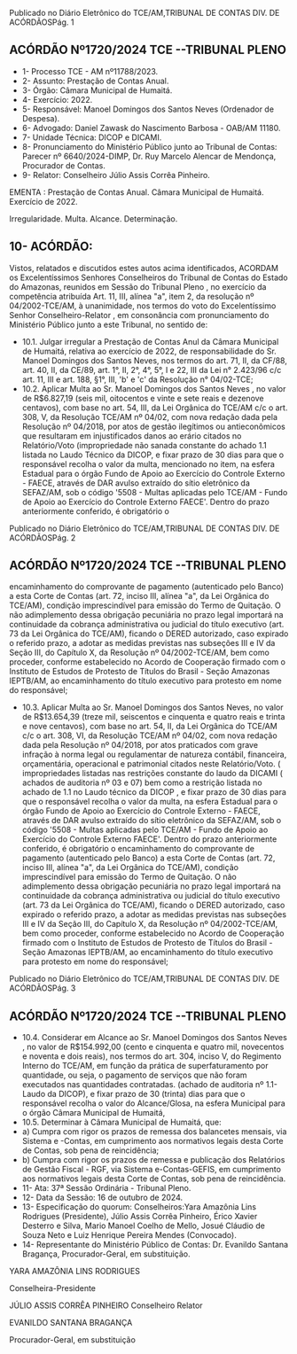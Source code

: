 Publicado  no  Diário  Eletrônico do TCE/AM,TRIBUNAL DE CONTAS DIV. DE ACÓRDÃOSPág. 1

## ACÓRDÃO Nº1720/2024  TCE --TRIBUNAL PLENO

- 1- Processo TCE - AM nº11788/2023.
- 2- Assunto: Prestação de Contas Anual.
- 3- Órgão: Câmara Municipal de Humaitá.
- 4- Exercício: 2022.
- 5- Responsável: Manoel Domingos dos Santos Neves (Ordenador de Despesa).
- 6- Advogado: Daniel Zawask do Nascimento Barbosa - OAB/AM 11180.
- 7- Unidade Técnica: DICOP e DICAMI.
- 8- Pronunciamento  do  Ministério  Público  junto  ao  Tribunal  de  Contas: Parecer  nº 6640/2024-DIMP, Dr. Ruy Marcelo Alencar de Mendonça, Procurador de Contas.
- 9- Relator: Conselheiro Júlio Assis Corrêa Pinheiro.

EMENTA : Prestação  de  Contas  Anual. Câmara Municipal de Humaitá. Exercício de 2022.

Irregularidade. Multa. Alcance. Determinação.

## 10-  ACÓRDÃO:

Vistos, relatados e discutidos estes autos acima identificados, ACORDAM os Excelentíssimos Senhores Conselheiros do Tribunal de Contas do Estado do Amazonas, reunidos em Sessão do Tribunal Pleno , no exercício da competência atribuída Art. 11, III, alínea "a", item 2, da resolução nº 04/2002-TCE/AM, à unanimidade, nos termos do voto do  Excelentíssimo  Senhor  Conselheiro-Relator ,  em  consonância com  pronunciamento do Ministério Público junto a este Tribunal, no sentido de:

- 10.1. Julgar irregular a Prestação de Contas Anul da Câmara Municipal de Humaitá,  relativa  ao  exercício  de  2022,  de  responsabilidade do Sr. Manoel Domingos dos Santos Neves, nos termos do art. 71, II, da CF/88, art. 40, II, da CE/89, art. 1°, II, 2°, 4°, 5°, I e 22, III da Lei n° 2.423/96 c/c art. 11, III e art. 188, §1°, III, 'b' e 'c' da Resolução n° 04/02-TCE;
- 10.2. Aplicar Multa ao Sr. Manoel Domingos dos Santos Neves , no valor de R$6.827,19 (seis  mil, oitocentos  e  vinte  e  sete  reais  e  dezenove centavos), com base no art. 54, III, da Lei Orgânica do TCE/AM c/c o art. 308, V, da Resolução TCE/AM nº 04/02, com nova redação dada pela Resolução nº 04/2018, por atos de gestão ilegítimos ou antieconômicos  que  resultaram  em  injustificados  danos  ao  erário citados  no  Relatório/Voto  (impropriedade  não  sanada  constante  do achado 1.1  listada no Laudo Técnico da DICOP, e fixar prazo de 30 dias para que o responsável recolha o valor da multa, mencionado no item, na esfera Estadual para o órgão Fundo de Apoio ao Exercício do Controle Externo - FAECE, através de DAR avulso extraído do sítio eletrônico da SEFAZ/AM, sob o código '5508 - Multas aplicadas pelo TCE/AM  -  Fundo  de  Apoio  ao  Exercício  do  Controle  Externo  FAECE'.  Dentro  do  prazo  anteriormente  conferido,  é  obrigatório  o

Publicado  no  Diário  Eletrônico do TCE/AM,TRIBUNAL DE CONTAS DIV. DE ACÓRDÃOSPág. 2

## ACÓRDÃO Nº1720/2024  TCE --TRIBUNAL PLENO

encaminhamento  do  comprovante  de  pagamento  (autenticado  pelo Banco) a esta Corte de Contas (art. 72, inciso III, alínea "a", da Lei Orgânica  do  TCE/AM),  condição  imprescindível  para  emissão  do Termo de Quitação. O não adimplemento dessa obrigação pecuniária no prazo legal importará na continuidade da cobrança administrativa ou  judicial  do  título  executivo  (art.  73  da  Lei  Orgânica  do  TCE/AM), ficando o DERED autorizado, caso expirado o referido prazo, a adotar as medidas previstas nas subseções III e IV da Seção III, do Capítulo X, da Resolução nº 04/2002-TCE/AM, bem como proceder, conforme estabelecido  no  Acordo  de  Cooperação  firmado  com  o  Instituto  de Estudos  de  Protesto  de  Títulos  do  Brasil  -  Seção  Amazonas  IEPTB/AM, ao encaminhamento do título executivo para protesto em nome do responsável;

- 10.3. Aplicar Multa ao  Sr. Manoel  Domingos dos Santos Neves, no valor de R$13.654,39 (treze  mil,  seiscentos  e  cinquenta  e  quatro  reais  e trinta  e  nove  centavos), com  base  no art.  54,  II,  da  Lei  Orgânica  do TCE/AM c/c o art. 308, VI, da Resolução TCE/AM nº 04/02, com nova redação  dada  pela  Resolução  nº  04/2018,  por  atos  praticados  com grave  infração  à  norma  legal  ou  regulamentar  de  natureza  contábil, financeira, orçamentária,  operacional  e  patrimonial citados neste Relatório/Voto. ( impropriedades listadas nas restrições constante do laudo  da  DICAMI  (  achados  de  auditoria  nº  03  e  07)  bem  como  a restrição listada no achado de 1.1 no Laudo técnico da DICOP , e fixar prazo de 30 dias para que o responsável recolha o valor da multa, na  esfera  Estadual  para  o  órgão  Fundo  de  Apoio  ao  Exercício  do Controle Externo - FAECE, através de DAR avulso extraído do sítio eletrônico da SEFAZ/AM, sob o código '5508 - Multas aplicadas pelo TCE/AM  -  Fundo  de  Apoio  ao  Exercício  do  Controle  Externo  FAECE'.  Dentro  do  prazo  anteriormente  conferido,  é  obrigatório  o encaminhamento  do  comprovante  de  pagamento  (autenticado  pelo Banco) a esta Corte de Contas (art. 72, inciso III, alínea "a", da Lei Orgânica  do  TCE/AM),  condição  imprescindível  para  emissão  do Termo de Quitação. O não adimplemento dessa obrigação pecuniária no prazo legal importará na continuidade da cobrança administrativa ou  judicial  do  título  executivo  (art.  73  da  Lei  Orgânica  do  TCE/AM), ficando o DERED autorizado, caso expirado o referido prazo, a adotar as medidas previstas nas subseções III e IV da Seção III, do Capítulo X, da Resolução nº 04/2002-TCE/AM, bem como proceder, conforme estabelecido  no  Acordo  de  Cooperação  firmado  com  o  Instituto  de Estudos  de  Protesto  de  Títulos  do  Brasil  -  Seção  Amazonas  IEPTB/AM, ao encaminhamento do título executivo para protesto em nome do responsável;

Publicado  no  Diário  Eletrônico do TCE/AM,TRIBUNAL DE CONTAS DIV. DE ACÓRDÃOSPág. 3

## ACÓRDÃO Nº1720/2024  TCE --TRIBUNAL PLENO

- 10.4. Considerar  em  Alcance ao Sr.  Manoel  Domingos  dos  Santos Neves ,  no  valor  de R$154.992,00 (cento  e  cinquenta  e  quatro  mil, novecentos e noventa e dois reais), nos termos do art. 304, inciso V, do Regimento Interno do TCE/AM, em função da prática de superfaturamento por quantidade, ou seja, o pagamento de serviços que não foram executados nas quantidades contratadas. (achado de auditoria nº 1.1- Laudo da DICOP), e fixar prazo de 30 (trinta) dias para que o responsável recolha o valor do Alcance/Glosa, na esfera Municipal para o órgão Câmara Municipal de Humaitá,
- 10.5. Determinar à Câmara Municipal de Humaitá, que:
- a) Cumpra com rigor os prazos de remessa dos balancetes mensais, via  Sistema  e  -Contas,  em  cumprimento  aos  normativos  legais  desta Corte de Contas, sob pena de reincidência;
- b) Cumpra com  rigor os prazos de remessa e publicação dos Relatórios de Gestão Fiscal - RGF, via Sistema e-Contas-GEFIS, em cumprimento aos normativos legais desta Corte de Contas, sob pena de reincidência.
- 11-  Ata: 37ª Sessão Ordinária - Tribunal Pleno.
- 12-  Data da Sessão: 16 de outubro de 2024.
- 13-  Especificação do quorum: Conselheiros:Yara Amazônia Lins Rodrigues (Presidente), Júlio Assis Corrêa Pinheiro, Érico Xavier Desterro e Silva, Mario Manoel Coelho  de  Mello,  Josué  Cláudio  de  Souza  Neto  e  Luiz  Henrique  Pereira  Mendes (Convocado).
- 14-  Representante do Ministério Público de Contas: Dr. Evanildo Santana Bragança, Procurador-Geral, em substituição.

YARA AMAZÔNIA LINS RODRIGUES

Conselheira-Presidente

JÚLIO ASSIS CORRÊA PINHEIRO Conselheiro Relator

EVANILDO SANTANA BRAGANÇA

Procurador-Geral, em substituição